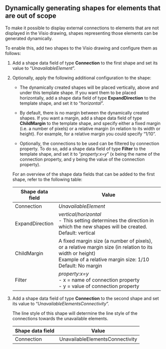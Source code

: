 ## Dynamically generating shapes for elements that are out of scope

To make it possible to display external connections to elements that are not displayed in the Visio drawing, shapes representing those elements can be generated dynamically.

To enable this, add two shapes to the Visio drawing and configure them as follows:

1. Add a shape data field of type **Connection** to the first shape and set its value to “*UnavailableElement*”.

2. Optionally, apply the following additional configuration to the shape:

    - The dynamically created shapes will be placed vertically, above and under this template shape. If you want them to be placed horizontally, add a shape data field of type **ExpandDirection** to the template shape, and set it to “*horizontal*”.

    - By default, there is no margin between the dynamically created shapes. If you want a margin, add a shape data field of type **ChildMargin** to the template shape, and specify either a fixed margin (i.e. a number of pixels) or a relative margin (in relation to its width or height). For example, for a relative margin you could specify “1/10”.

    - Optionally, the connections to be used can be filtered by connection property. To do so, add a shape data field of type **Filter** to the template shape, and set it to “*property:x=y*” (x being the name of the connection property, and y being the value of the connection property).

    For an overview of the shape data fields that can be added to the first shape, refer to the following table:

    | Shape data field | Value                                                                                                                                                                                                                                                    |
    |--------------------|----------------------------------------------------------------------------------------------------------------------------------------------------------------------------------------------------------------------------------------------------------|
    | Connection         | *UnavailableElement*                                                                                                                                                                                                          |
    | ExpandDirection    | *vertical*/*horizontal*<br> -  This setting determines the direction in which the new shapes will be created.<br> Default: vertical |
    | ChildMargin        | A fixed margin size (a number of pixels), or a relative margin size (in relation to its width or height)<br> Example of a relative margin size: 1/10<br> Default: No margin                                                                              |
    | Filter             | *property:x=y*<br> -  x = name of connection property<br> -  y = value of connection property   |

3. Add a shape data field of type **Connection** to the second shape and set its value to “*UnavailableElementsConnectivity*”.

    The line style of this shape will determine the line style of the connections towards the unavailable elements.

    | Shape data field | Value                           |
    |--------------------|---------------------------------|
    | Connection         | UnavailableElementsConnectivity |
